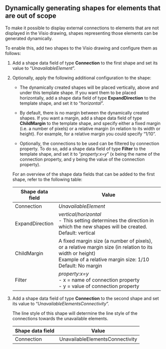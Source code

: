 ## Dynamically generating shapes for elements that are out of scope

To make it possible to display external connections to elements that are not displayed in the Visio drawing, shapes representing those elements can be generated dynamically.

To enable this, add two shapes to the Visio drawing and configure them as follows:

1. Add a shape data field of type **Connection** to the first shape and set its value to “*UnavailableElement*”.

2. Optionally, apply the following additional configuration to the shape:

    - The dynamically created shapes will be placed vertically, above and under this template shape. If you want them to be placed horizontally, add a shape data field of type **ExpandDirection** to the template shape, and set it to “*horizontal*”.

    - By default, there is no margin between the dynamically created shapes. If you want a margin, add a shape data field of type **ChildMargin** to the template shape, and specify either a fixed margin (i.e. a number of pixels) or a relative margin (in relation to its width or height). For example, for a relative margin you could specify “1/10”.

    - Optionally, the connections to be used can be filtered by connection property. To do so, add a shape data field of type **Filter** to the template shape, and set it to “*property:x=y*” (x being the name of the connection property, and y being the value of the connection property).

    For an overview of the shape data fields that can be added to the first shape, refer to the following table:

    | Shape data field | Value                                                                                                                                                                                                                                                    |
    |--------------------|----------------------------------------------------------------------------------------------------------------------------------------------------------------------------------------------------------------------------------------------------------|
    | Connection         | *UnavailableElement*                                                                                                                                                                                                          |
    | ExpandDirection    | *vertical*/*horizontal*<br> -  This setting determines the direction in which the new shapes will be created.<br> Default: vertical |
    | ChildMargin        | A fixed margin size (a number of pixels), or a relative margin size (in relation to its width or height)<br> Example of a relative margin size: 1/10<br> Default: No margin                                                                              |
    | Filter             | *property:x=y*<br> -  x = name of connection property<br> -  y = value of connection property   |

3. Add a shape data field of type **Connection** to the second shape and set its value to “*UnavailableElementsConnectivity*”.

    The line style of this shape will determine the line style of the connections towards the unavailable elements.

    | Shape data field | Value                           |
    |--------------------|---------------------------------|
    | Connection         | UnavailableElementsConnectivity |
